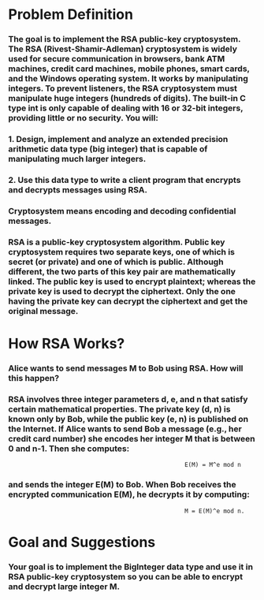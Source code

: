 # Problem Definition
### **The goal is to implement the RSA public-key cryptosystem. The RSA (Rivest-Shamir-Adleman) cryptosystem is widely used for secure communication in browsers, bank ATM machines, credit card machines, mobile phones, smart cards, and the Windows operating system. It works by manipulating integers. To prevent listeners, the RSA cryptosystem must manipulate huge integers (hundreds of digits). The built-in C type int is only capable of dealing with 16 or 32-bit integers, providing little or no security. You will:**
### 1. Design, implement and analyze an extended precision arithmetic data type (big integer) that is capable of manipulating much larger integers.
### 2. Use this data type to write a client program that encrypts and decrypts messages using RSA.


### **Cryptosystem** means encoding and decoding confidential messages.

### **RSA** is a public-key cryptosystem algorithm. Public key cryptosystem requires two separate keys, one of which is secret (or private) and one of which is public. Although different, the two parts of this key pair are mathematically linked. The public key is used to encrypt plaintext; whereas the private key is used to decrypt the ciphertext. Only the one having the private key can decrypt the ciphertext and get the original message.


# How RSA Works?
### Alice wants to send messages M to Bob using RSA. How will this happen?
### RSA involves three integer parameters d, e, and n that satisfy certain mathematical properties. The private key (d, n) is known only by Bob, while the public key (e, n) is published on the Internet. If Alice wants to send Bob a message (e.g., her credit card number) she encodes her integer M that is between 0 and n-1. Then she computes:

                                                      E(M) = M^e mod n
### and sends the integer E(M) to Bob. When Bob receives the encrypted communication E(M), he decrypts it by computing:
                                                      M = E(M)^e mod n.

# Goal and Suggestions
### Your goal is to implement the BigInteger data type and use it in RSA public-key cryptosystem so you can be able to encrypt and decrypt large integer M.
